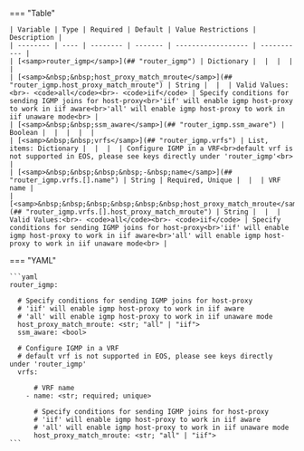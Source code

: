 <!--
  ~ Copyright (c) 2024 Arista Networks, Inc.
  ~ Use of this source code is governed by the Apache License 2.0
  ~ that can be found in the LICENSE file.
  -->
=== "Table"

    | Variable | Type | Required | Default | Value Restrictions | Description |
    | -------- | ---- | -------- | ------- | ------------------ | ----------- |
    | [<samp>router_igmp</samp>](## "router_igmp") | Dictionary |  |  |  |  |
    | [<samp>&nbsp;&nbsp;host_proxy_match_mroute</samp>](## "router_igmp.host_proxy_match_mroute") | String |  |  | Valid Values:<br>- <code>all</code><br>- <code>iif</code> | Specify conditions for sending IGMP joins for host-proxy<br>'iif' will enable igmp host-proxy to work in iif aware<br>'all' will enable igmp host-proxy to work in iif unaware mode<br> |
    | [<samp>&nbsp;&nbsp;ssm_aware</samp>](## "router_igmp.ssm_aware") | Boolean |  |  |  |  |
    | [<samp>&nbsp;&nbsp;vrfs</samp>](## "router_igmp.vrfs") | List, items: Dictionary |  |  |  | Configure IGMP in a VRF<br>default vrf is not supported in EOS, please see keys directly under 'router_igmp'<br> |
    | [<samp>&nbsp;&nbsp;&nbsp;&nbsp;-&nbsp;name</samp>](## "router_igmp.vrfs.[].name") | String | Required, Unique |  |  | VRF name |
    | [<samp>&nbsp;&nbsp;&nbsp;&nbsp;&nbsp;&nbsp;host_proxy_match_mroute</samp>](## "router_igmp.vrfs.[].host_proxy_match_mroute") | String |  |  | Valid Values:<br>- <code>all</code><br>- <code>iif</code> | Specify conditions for sending IGMP joins for host-proxy<br>'iif' will enable igmp host-proxy to work in iif aware<br>'all' will enable igmp host-proxy to work in iif unaware mode<br> |

=== "YAML"

    ```yaml
    router_igmp:

      # Specify conditions for sending IGMP joins for host-proxy
      # 'iif' will enable igmp host-proxy to work in iif aware
      # 'all' will enable igmp host-proxy to work in iif unaware mode
      host_proxy_match_mroute: <str; "all" | "iif">
      ssm_aware: <bool>

      # Configure IGMP in a VRF
      # default vrf is not supported in EOS, please see keys directly under 'router_igmp'
      vrfs:

          # VRF name
        - name: <str; required; unique>

          # Specify conditions for sending IGMP joins for host-proxy
          # 'iif' will enable igmp host-proxy to work in iif aware
          # 'all' will enable igmp host-proxy to work in iif unaware mode
          host_proxy_match_mroute: <str; "all" | "iif">
    ```
